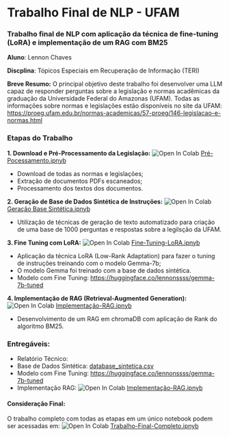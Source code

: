 # Trabalho Final de NLP - UFAM
### Trabalho final de NLP com aplicação da técnica de fine-tuning (LoRA) e implementação de um RAG com BM25

**Aluno**: Lennon Chaves

**Discplina**: Tópicos Especiais em Recuperação de Informação (TERI)

**Breve Resumo:** O principal objetivo deste trabalho foi desenvolver uma LLM capaz de responder perguntas sobre a legislação e normas acadêmicas da graduação da Universidade Federal do Amazonas (UFAM). Todas as informações sobre normas e legislações estão disponíveis no site da UFAM: https://proeg.ufam.edu.br/normas-academicas/57-proeg/146-legislacao-e-normas.html

### Etapas do Trabalho

**1. Download e Pré-Processamento da Legislação:** ![Open In Colab](https://colab.research.google.com/assets/colab-badge.svg) [Pré-Pocessamento.ipnyb](https://colab.research.google.com/github/lennonchaves/llm-fine-tuning-rag/blob/main/TPFinal_Lennon_Chaves_Etapa_Parte1_Parte2.ipynb)
- Download de todas as normas e legislações;
- Extração de documentos PDFs escaneados;
- Processamento dos textos dos documentos.
  
**2. Geração de Base de Dados Sintética de Instruções:** ![Open In Colab](https://colab.research.google.com/assets/colab-badge.svg) [Geração Base Sintética.ipnyb](https://colab.research.google.com/github/lennonchaves/llm-fine-tuning-rag/blob/main/TPFinal_Lennon_Chaves_Etapa_Parte1_Parte2.ipynb)
- Utilização de técnicas de geração de texto automatizado para criação de uma base de 1000 perguntas e respostas sobre a legilsção da UFAM.

**3. Fine Tuning com LoRA:** ![Open In Colab](https://colab.research.google.com/assets/colab-badge.svg) [Fine-Tuning-LoRA.ipnyb](https://colab.research.google.com/github/lennonchaves/llm-fine-tuning-rag/blob/main/TPFinal_Lennon_Chaves_Etapa_Parte3.ipynb)
- Aplicação da técnica LoRA (Low-Rank Adaptation) para fazer o tuning de instruções treinando com o modelo Gemma-7b;
- O modelo Gemma foi treinado com a base de dados sintética.
- Modelo com Fine Tuning: https://huggingface.co/lennonssss/gemma-7b-tuned 

**4. Implementação de RAG (Retrieval-Augmented Generation):** ![Open In Colab](https://colab.research.google.com/assets/colab-badge.svg) [Implementação-RAG.ipnyb](https://colab.research.google.com/github/lennonchaves/llm-fine-tuning-rag/blob/main/TPFinal_Lennon_Chaves_Etapa_Parte4.ipynb)
- Desenvolvimento de um RAG em chromaDB com aplicação de Rank do algoritmo BM25. 

### Entregáveis:
- Relatório Técnico:
- Base de Dados Sintética: [database_sintetica.csv](https://github.com/lennonchaves/llm-fine-tuning-rag/blob/main/database_sintetica.csv)
- Modelo com Fine Tuning: https://huggingface.co/lennonssss/gemma-7b-tuned
- Implementação RAG: ![Open In Colab](https://colab.research.google.com/assets/colab-badge.svg) [Implementação-RAG.ipnyb](https://colab.research.google.com/github/lennonchaves/llm-fine-tuning-rag/blob/main/TPFinal_Lennon_Chaves_Etapa_Parte4.ipynb)




#### Consideração Final:
O trabalho completo com todas as etapas em um único notebook podem ser acessadas em: ![Open In Colab](https://colab.research.google.com/assets/colab-badge.svg) [Trabalho-Final-Completo.ipnyb](https://colab.research.google.com/github/lennonchaves/llm-fine-tuning-rag/blob/main/TPFinal_Completo.ipynb)


